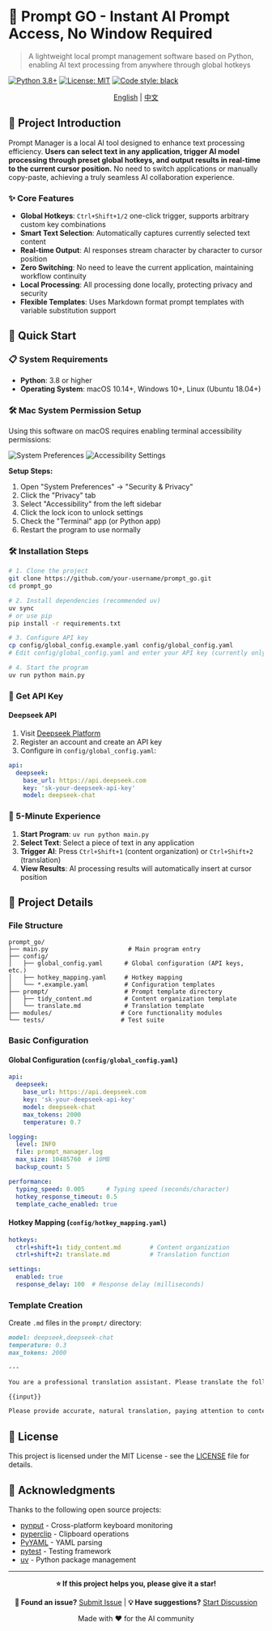 # 🚀 Prompt GO - Instant AI Prompt Access, No Window Required

> A lightweight local prompt management software based on Python, enabling AI text processing from anywhere through global hotkeys

[![Python 3.8+](https://img.shields.io/badge/python-3.8+-blue.svg)](https://www.python.org/downloads/)
[![License: MIT](https://img.shields.io/badge/License-MIT-yellow.svg)](https://opensource.org/licenses/MIT)
[![Code style: black](https://img.shields.io/badge/code%20style-black-000000.svg)](https://github.com/psf/black)

<div align="center">

[English](README.md) | [中文](README_CN.md)

</div>

## 📖 Project Introduction

Prompt Manager is a local AI tool designed to enhance text processing efficiency. **Users can select text in any application, trigger AI model processing through preset global hotkeys, and output results in real-time to the current cursor position.** No need to switch applications or manually copy-paste, achieving a truly seamless AI collaboration experience.

### ✨ Core Features

- **Global Hotkeys**: `Ctrl+Shift+1/2` one-click trigger, supports arbitrary custom key combinations
- **Smart Text Selection**: Automatically captures currently selected text content
- **Real-time Output**: AI responses stream character by character to cursor position
- **Zero Switching**: No need to leave the current application, maintaining workflow continuity
- **Local Processing**: All processing done locally, protecting privacy and security
- **Flexible Templates**: Uses Markdown format prompt templates with variable substitution support

## 🚀 Quick Start

### 📋 System Requirements
- **Python**: 3.8 or higher
- **Operating System**: macOS 10.14+, Windows 10+, Linux (Ubuntu 18.04+)

### 🛠️ Mac System Permission Setup

Using this software on macOS requires enabling terminal accessibility permissions:

![System Preferences](docs/images/system_preferences.png)
![Accessibility Settings](docs/images/accessibility_settings.png)

**Setup Steps:**
1. Open "System Preferences" → "Security & Privacy"
2. Click the "Privacy" tab
3. Select "Accessibility" from the left sidebar
4. Click the lock icon to unlock settings
5. Check the "Terminal" app (or Python app)
6. Restart the program to use normally

### 🛠️ Installation Steps

```bash
# 1. Clone the project
git clone https://github.com/your-username/prompt_go.git
cd prompt_go

# 2. Install dependencies (recommended uv)
uv sync
# or use pip
pip install -r requirements.txt

# 3. Configure API key
cp config/global_config.example.yaml config/global_config.yaml
# Edit config/global_config.yaml and enter your API key (currently only supports deepseek)

# 4. Start the program
uv run python main.py
```

### 🔑 Get API Key

#### Deepseek API
1. Visit [Deepseek Platform](https://platform.deepseek.com/)
2. Register an account and create an API key
3. Configure in `config/global_config.yaml`:

```yaml
api:
  deepseek:
    base_url: https://api.deepseek.com
    key: 'sk-your-deepseek-api-key'
    model: deepseek-chat
```

### 🎯 5-Minute Experience

1. **Start Program**: `uv run python main.py`
2. **Select Text**: Select a piece of text in any application
3. **Trigger AI**: Press `Ctrl+Shift+1` (content organization) or `Ctrl+Shift+2` (translation)
4. **View Results**: AI processing results will automatically insert at cursor position

## 📁 Project Details

### File Structure

```
prompt_go/
├── main.py                      # Main program entry
├── config/
│   ├── global_config.yaml      # Global configuration (API keys, etc.)
│   ├── hotkey_mapping.yaml     # Hotkey mapping
│   └── *.example.yaml          # Configuration templates
├── prompt/                     # Prompt template directory
│   ├── tidy_content.md         # Content organization template
│   └── translate.md            # Translation template
├── modules/                   # Core functionality modules
└── tests/                     # Test suite
```

### Basic Configuration

#### Global Configuration (`config/global_config.yaml`)

```yaml
api:
  deepseek:
    base_url: https://api.deepseek.com
    key: 'sk-your-deepseek-api-key'
    model: deepseek-chat
    max_tokens: 2000
    temperature: 0.7

logging:
  level: INFO
  file: prompt_manager.log
  max_size: 10485760  # 10MB
  backup_count: 5

performance:
  typing_speed: 0.005      # Typing speed (seconds/character)
  hotkey_response_timeout: 0.5
  template_cache_enabled: true
```

#### Hotkey Mapping (`config/hotkey_mapping.yaml`)

```yaml
hotkeys:
  ctrl+shift+1: tidy_content.md        # Content organization
  ctrl+shift+2: translate.md           # Translation function

settings:
  enabled: true
  response_delay: 100  # Response delay (milliseconds)
```

### Template Creation

Create `.md` files in the `prompt/` directory:

```markdown
model: deepseek,deepseek-chat
temperature: 0.3
max_tokens: 2000

---

You are a professional translation assistant. Please translate the following text into English, maintaining the original tone and format:

{{input}}

Please provide accurate, natural translation, paying attention to contextual coherence.
```

## 📄 License

This project is licensed under the MIT License - see the [LICENSE](LICENSE) file for details.

## 🙏 Acknowledgments

Thanks to the following open source projects:
- [pynput](https://github.com/moses-palmer/pynput) - Cross-platform keyboard monitoring
- [pyperclip](https://github.com/asweigart/pyperclip) - Clipboard operations
- [PyYAML](https://github.com/yaml/pyyaml) - YAML parsing
- [pytest](https://github.com/pytest-dev/pytest) - Testing framework
- [uv](https://github.com/astral-sh/uv) - Python package management

---

<div align="center">

**⭐ If this project helps you, please give it a star!**

**🐛 Found an issue?** [Submit Issue](https://github.com/astordu/prompt_go/issues) | **💡 Have suggestions?** [Start Discussion](https://github.com/astordu/prompt_go/discussions)

Made with ❤️ for the AI community

</div>